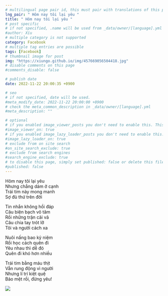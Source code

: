 ```yaml
---
# multilingual page pair id, this must pair with translations of this page. (This name must be unique)
lng_pair: " Hôm nay tôi lại yêu "
title: " Hôm nay tôi lại yêu "
# post specific
# if not specified, .name will be used from _data/owner/[language].yml
#author: Xíu
# multiple category is not supported
category: Facebook
# multiple tag entries are possible
tags: [Facebook]
# thumbnail image for post
img: "https://xiungo.github.io/img/457669056504418.jpg"
# disable comments on this page
#comments_disable: false

# publish date
date: 2022-11-22 20:00:35 +0900

# seo
# if not specified, date will be used.
#meta_modify_date: 2022-11-22 20:00:00 +0900
# check the meta_common_description in _data/owner/[language].yml
#meta_description: ""

# optional
# if you enabled image_viewer_posts you don't need to enable this. This is only if image_viewer_posts = false
#image_viewer_on: true
# if you enabled image_lazy_loader_posts you don't need to enable this. This is only if image_lazy_loader_posts = false
#image_lazy_loader_on: true
# exclude from on site search
#on_site_search_exclude: true
# exclude from search engines
#search_engine_exclude: true
# to disable this page, simply set published: false or delete this file
#published: false
---
```


<!-- outline-start -->
<p>
Hôm nay tôi lại yêu <br>
Nhưng chẳng dám ở cạnh<br>
Trái tim này mong manh<br>
Sợ đủ thứ trên đời<br>
</p>


<p>
  Tin nhắn không hồi đáp<br>
  Câu biện bạch vô tâm<br>
  Rồi những trận cãi vã<br>
  Câu chia tay trót lỡ<br>
  Tôi và người cách xa<br>
</p>

<p>
  Nuôi nấng bao kỷ niệm<br>
  Rồi học cách quên đi<br>
  Yêu nhau thì dễ đó<br>
  Quên đi khó hơn nhiều<br>
</p>

<p>
  Trái tim bằng máu thịt<br>
  Vẫn rung động vì người<br>
  Nhưng lí trí kiệt quệ<br>
  Bảo mệt rồi, đừng yêu!<br>
</p>

<!-- outline-end -->

<img src= "https://xiungo.github.io/img/457669056504418.jpg">


